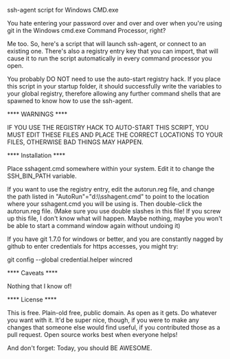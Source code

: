 ssh-agent script for Windows CMD.exe

You hate entering your password over and over and over when you're using git in the Windows cmd.exe
Command Processor, right?

Me too.  So, here's a script that will launch ssh-agent, or connect to an existing one.
There's also a registry entry key that you can import, that will cause it to run the script automatically
in every command processor you open.

You probably DO NOT need to use the auto-start registry hack.  If you place
this script in your startup folder, it should successfully write the variables
to your global registry, therefore allowing any further command shells
that are spawned to know how to use the ssh-agent.

**** WARNINGS ****

IF YOU USE THE REGISTRY HACK TO AUTO-START THIS SCRIPT, YOU MUST EDIT THESE FILES AND PLACE THE CORRECT LOCATIONS TO YOUR FILES, OTHERWISE BAD THINGS MAY HAPPEN.

**** Installation ****

Place sshagent.cmd somewhere within your system.  Edit it to change the SSH_BIN_PATH variable.

If you want to use the registry entry, edit the autorun.reg file, and change the path listed in
"AutoRun"="d:\\\\sshagent.cmd" to point to the location where your sshagent.cmd you will be using is.
Then double-click the autorun.reg file. (Make sure you use double slashes in this file!
If you screw up this file, I don't know what will happen. Maybe nothing, maybe you won't be able to
start a command window again without undoing it)

If you have git 1.7.0 for windows or better, and you are constantly nagged by github to enter
credentials for https accesses, you might try:

git config --global credential.helper wincred

**** Caveats ****

Nothing that I know of!

**** License ****

This is free.  Plain-old free, public domain. As open as it gets.  Do whatever you want with it.
It'd be super nice, though, if you were to make any changes that someone else would find useful, if you
contributed those as a pull request.  Open source works best when everyone helps!

And don't forget: Today, you should BE AWESOME.
